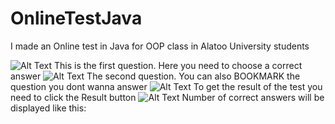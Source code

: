 # OnlineTestJava
I made an Online test in Java for OOP class in Alatoo University students

![Alt Text](https://imgur.com/BwGno6O.jpg) This is the first question. Here you need to choose a correct answer
![Alt Text](https://imgur.com/biXAP0K.jpg) The second question. You can also BOOKMARK the question you dont wanna answer
![Alt Text](https://imgur.com/bEMedE3.jpg) To get the result of the test you need to click the Result button
![Alt Text](https://imgur.com/ExSw5vP.jpg) Number of correct answers will be displayed like this:
